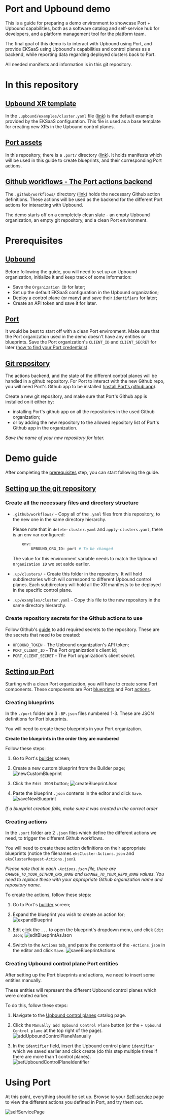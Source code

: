 # Port and Upbound demo
This is a guide for preparing a demo environment to showcase Port + Upbound capabilities, both as a software catalog and self-service hub for developers, and a platform management tool for the platform team.

The final goal of this demo is to interact with Upbound using Port, and provide EKSaaS using Upbound's capabilities and control planes as a backend, while reporting data regarding deployed clusters back to Port.

All needed manifests and information is in this git repository.

# In this repository
## <ins>Upbound XR template</ins>
In the `.upbound/examples/cluster.yaml` file ([link](https://github.com/port-demo/port-upbound-demo/tree/main/.up/examples/cluster.yaml)) is the default example provided by the EKSaaS configuration. This file is  used as a base template for creating new XRs in the Upbound control planes.

## <ins>Port assets</ins>
In this repository, there is a `.port/` directory ([link](https://github.com/port-demo/port-upbound-demo/tree/main/.port)). It holds manifests which will be used in this guide to create blueprints, and their corresponding Port actions.

## <ins>Github workflows - The Port actions backend</ins>
The `.github/workflows/` directory ([link](https://github.com/port-demo/port-upbound-demo/tree/main/.github/workflows)) holds the necessary Github action definitions. These actions will be used as the backend for the different Port actions for interacting with Upbound.

The demo starts off on a completely clean slate - an empty Upbound organization, an empty git repository, and a clean Port environment.

# Prerequisites
## <ins>Upbound</ins>
Before following the guide, you will need to set up an Upbound organization, initialize it and keep track of some information:
- Save the `Organization ID` for later;
- Set up the default EKSaaS configuration in the Upbound organization;
- Deploy a control plane (or many) and save their `identifiers` for later;
- Create an API token and save it for later.

## <ins>Port</ins>
It would be best to start off with a clean Port environment. Make sure that the Port organization used in the demo doesn't have any entities or blueprints.
Save the Port organization's `CLIENT_ID` and `CLIENT_SECRET` for later ([how to find your Port credentials](https://docs.getport.io/build-your-software-catalog/sync-data-to-catalog/api/#find-your-port-credentials)).

## <ins>Git repository</ins>
The actions backend, and the state of the different control planes will be handled in a github repository. For Port to interact with the new Github repo, you will need Port's Github app to be installed ([install Port's github app](https://docs.getport.io/build-your-software-catalog/sync-data-to-catalog/git/github/installation)).

Create a new git repository, and make sure that Port's Github app is installed on it either by:
- installing Port's github app on all the repositories in the used Github organization;
- or by adding the new repository to the allowed repository list of Port's Github app in the organization.

_Save the name of your new repository for later._


# Demo guide
After completing the [prerequisites](https://github.com/port-demo/port-upbound-demo/blob/main/README.md#prerequisites) step, you can start following the guide.

## <ins>Setting up the git repository</ins>
### Create all the necessary files and directory structure
- `.github/workflows/` - Copy all of the `.yaml` files from this repository, to the new one in the same directory hierarchy. 

    Please note that in `delete-cluster.yaml` and `apply-clusters.yaml`, there is an env var configured:
    ```bash
        env:
            UPBOUND_ORG_ID: port # To be changed
    ```
    The value for this environment variable needs to match the Upbound `Organization ID` we set aside earlier.

- `.up/clusters/` - Create this folder in the repository. It will hold subdirectories which will correspond to different Upbound control planes. Each subdirectory will hold all the XR manifests to be deployed in the specific control plane.

- `.up/examples/cluster.yaml` - Copy this file to the new repository in the same directory hierarchy.

### Create repository secrets for the Github actions to use
Follow Github's [guide](https://docs.github.com/en/actions/security-guides/using-secrets-in-github-actions#creating-secrets-for-a-repository) to add required secrets to the repository. These are the secrets that need to be created:
* `UPBOUND_TOKEN` - The Upbound organization's API token;
* `PORT_CLIENT_ID` - The Port organization's client id;
* `PORT_CLIENT_SECRET` - The Port organization's client secret.

## <ins>Setting up Port</ins>
Starting with a clean Port organization, you will have to create some Port components. These components are Port [blueprints](https://docs.getport.io/build-your-software-catalog/define-your-data-model/setup-blueprint/#what-is-a-blueprint) and Port [actions](https://docs.getport.io/create-self-service-experiences/).

### Creating blueprints
In the `./port` folder are 3 `-BP.json` files numbered 1-3. These are JSON definitions for Port blueprints.

You will need to create these blueprints in your Port organization. 

__Create the blueprints in the order they are numbered__

Follow these steps:
1. Go to Port's [builder](https://app.getport.io/dev-portal/data-model) screen;

2. Create a new custom blueprint from the Builder page;
![newCustomBlueprint](https://github.com/port-demo/port-upbound-demo/blob/main/static/newCustomBlueprint.png?raw=true)

3. Click the `Edit JSON` button;
![createBlueprintJson](https://github.com/port-demo/port-upbound-demo/blob/main/static/createBlueprintJson.png?raw=true)

4. Paste the blueprint `.json` contents in the editor and click `Save`.
![saveNewBlueprint](https://github.com/port-demo/port-upbound-demo/blob/main/static/saveNewBlueprint.png?raw=true)

*If a blueprint creation fails, make sure it was created in the correct order*

### Creating actions
In the `.port` folder are 2 `.json` files which define the different actions we need, to trigger the different Github workflows.

You will need to create these action definitions on their appropriate blueprints (notice the filenames `eksCluster-Actions.json` and `eksClusterRequest-Actions.json`).

_Please note that in each `-Actions.json` file, there are `CHANGE_TO_YOUR_GITHUB_ORG_NAME` and `CHANGE_TO_YOUR_REPO_NAME` values.  You need to replace these with your appropriate Github organization name and repository name._

To create the actions, follow these steps:

1. Go to Port's [builder](https://app.getport.io/dev-portal/data-model) screen;

2. Expand the blueprint you wish to create an action for;
![expandBlueprint](https://github.com/port-demo/port-upbound-demo/blob/main/static/expandBlueprint.png?raw=true)

3. Edit click the `...` to open the blueprint's dropdown menu, and click `Edit Json`;
![editBlueprintAsJson](https://github.com/port-demo/port-upbound-demo/blob/main/static/editBlueprintAsJson.png?raw=true)

4. Switch to the `Actions` tab, and paste the contents of the `-Actions.json` in the editor and click `Save`.
![saveBlueprintActions](https://github.com/port-demo/port-upbound-demo/blob/main/static/saveBlueprintActions.png?raw=true)


### Creating Upbound control plane Port entities
After setting up the Port blueprints and actions, we need to insert some entities manually.

These entities will represent the different Upbound control planes which were created earlier.

To do this, follow these steps:

1. Navigate to the [Upbound control planes](https://app.getport.io/upbound_control_planes) catalog page.

2. Click the `Manually add Upbound Control Plane` button (or the `+ Upbound Control plane` at the top right of the page).
![addUpboundControlPlaneManually](https://github.com/port-demo/port-upbound-demo/blob/main/static/addUpboundControlPlaneManually.png?raw=true)

3. In the `identifier` field, insert the Upbound control plane `identifier` which we saved earlier and click create (do this step multiple times if there are more than 1 control planes).
![setUpboundControlPlaneIdentifier](https://github.com/port-demo/port-upbound-demo/blob/main/static/setUpboundControlPlaneIdentifier.png?raw=true)

# Using Port
At this point, everything should be set up. Browse to your [Self-service](https://app.getport.io/self-serve) page to view the different actions you defined in Port, and try them out.

![selfServicePage](https://github.com/port-demo/port-upbound-demo/blob/main/static/selfServicePage.png?raw=true)




